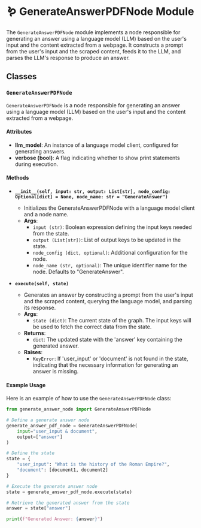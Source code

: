 # 🪱 GenerateAnswerPDFNode Module

The `GenerateAnswerPDFNode` module implements a node responsible for generating an answer using a language model (LLM) based on the user's input and the content extracted from a webpage. It constructs a prompt from the user's input and the scraped content, feeds it to the LLM, and parses the LLM's response to produce an answer.

## Classes

### `GenerateAnswerPDFNode`

`GenerateAnswerPDFNode` is a node responsible for generating an answer using a language model (LLM) based on the user's input and the content extracted from a webpage.

#### Attributes

- **llm_model**: An instance of a language model client, configured for generating answers.
- **verbose (bool)**: A flag indicating whether to show print statements during execution.

#### Methods

- **`__init__(self, input: str, output: List[str], node_config: Optional[dict] = None, node_name: str = "GenerateAnswer")`**
  - Initializes the GenerateAnswerPDFNode with a language model client and a node name.
  - **Args**:
    - `input (str)`: Boolean expression defining the input keys needed from the state.
    - `output (List[str])`: List of output keys to be updated in the state.
    - `node_config (dict, optional)`: Additional configuration for the node.
    - `node_name (str, optional)`: The unique identifier name for the node. Defaults to "GenerateAnswer".

- **`execute(self, state)`**
  - Generates an answer by constructing a prompt from the user's input and the scraped content, querying the language model, and parsing its response.
  - **Args**:
    - `state (dict)`: The current state of the graph. The input keys will be used to fetch the correct data from the state.
  - **Returns**:
    - `dict`: The updated state with the 'answer' key containing the generated answer.
  - **Raises**:
    - `KeyError`: If 'user_input' or 'document' is not found in the state, indicating that the necessary information for generating an answer is missing.

#### Example Usage

Here is an example of how to use the `GenerateAnswerPDFNode` class:

```python
from generate_answer_node import GenerateAnswerPDFNode

# Define a generate answer node
generate_answer_pdf_node = GenerateAnswerPDFNode(
    input="user_input & document", 
    output=["answer"]
)

# Define the state
state = {
    "user_input": "What is the history of the Roman Empire?", 
    "document": [document1, document2]
}

# Execute the generate answer node
state = generate_answer_pdf_node.execute(state)

# Retrieve the generated answer from the state
answer = state["answer"]

print(f"Generated Answer: {answer}")
